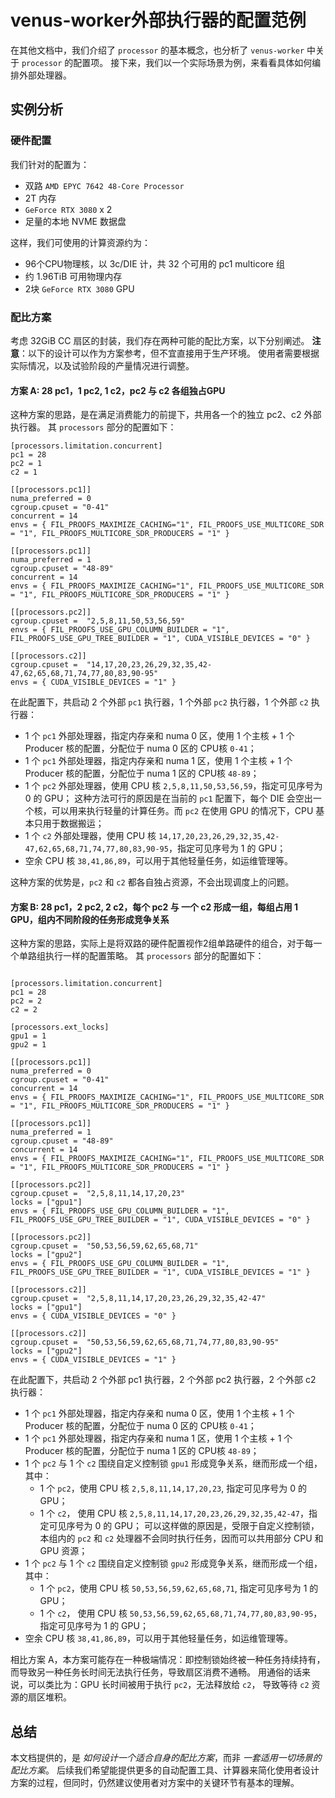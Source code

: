 # venus-worker外部执行器的配置范例
在其他文档中，我们介绍了 `processor` 的基本概念，也分析了 `venus-worker` 中关于 `processor` 的配置项。
接下来，我们以一个实际场景为例，来看看具体如何编排外部处理器。

## 实例分析

### 硬件配置
我们针对的配置为：
- 双路 `AMD EPYC 7642 48-Core Processor`
- 2T 内存
- `GeForce RTX 3080` x 2
- 足量的本地 NVME 数据盘

这样，我们可使用的计算资源约为：
- 96个CPU物理核，以 3c/DIE 计，共 32 个可用的 pc1 multicore 组
- 约 1.96TiB 可用物理内存
- 2块 `GeForce RTX 3080` GPU

### 配比方案
考虑 32GiB CC 扇区的封装，我们存在两种可能的配比方案，以下分别阐述。
**注意**：以下的设计可以作为方案参考，但不宜直接用于生产环境。
使用者需要根据实际情况，以及试验阶段的产量情况进行调整。


#### 方案 A: 28 pc1，1 pc2, 1 c2，pc2 与 c2 各组独占GPU
这种方案的思路，是在满足消费能力的前提下，共用各一个的独立 pc2、c2 外部执行器。
其 `processors` 部分的配置如下：

```
[processors.limitation.concurrent]
pc1 = 28
pc2 = 1
c2 = 1

[[processors.pc1]]
numa_preferred = 0
cgroup.cpuset = "0-41"
concurrent = 14
envs = { FIL_PROOFS_MAXIMIZE_CACHING="1", FIL_PROOFS_USE_MULTICORE_SDR = "1", FIL_PROOFS_MULTICORE_SDR_PRODUCERS = "1" }

[[processors.pc1]]
numa_preferred = 1
cgroup.cpuset = "48-89"
concurrent = 14
envs = { FIL_PROOFS_MAXIMIZE_CACHING="1", FIL_PROOFS_USE_MULTICORE_SDR = "1", FIL_PROOFS_MULTICORE_SDR_PRODUCERS = "1" }

[[processors.pc2]]
cgroup.cpuset =  "2,5,8,11,50,53,56,59"
envs = { FIL_PROOFS_USE_GPU_COLUMN_BUILDER = "1", FIL_PROOFS_USE_GPU_TREE_BUILDER = "1", CUDA_VISIBLE_DEVICES = "0" }

[[processors.c2]]
cgroup.cpuset =  "14,17,20,23,26,29,32,35,42-47,62,65,68,71,74,77,80,83,90-95"
envs = { CUDA_VISIBLE_DEVICES = "1" }
```

在此配置下，共启动 2 个外部 `pc1` 执行器，1 个外部 `pc2` 执行器，1 个外部 `c2` 执行器：
- 1 个 `pc1` 外部处理器，指定内存亲和 numa 0 区，使用 1 个主核 + 1 个 Producer 核的配置，分配位于 numa 0 区的 CPU核 `0-41`；
- 1 个 `pc1` 外部处理器，指定内存亲和 numa 1 区，使用 1 个主核 + 1 个 Producer 核的配置，分配位于 numa 1 区的 CPU核 `48-89`；
- 1 个 `pc2` 外部处理器，使用 CPU 核 `2,5,8,11,50,53,56,59`，指定可见序号为 0 的 GPU；
  这种方法可行的原因是在当前的 `pc1` 配置下，每个 DIE 会空出一个核，可以用来执行轻量的计算任务。而 `pc2` 在使用 GPU 的情况下，CPU 基本只用于数据搬运；
- 1 个 `c2` 外部处理器，使用 CPU 核 `14,17,20,23,26,29,32,35,42-47,62,65,68,71,74,77,80,83,90-95`，指定可见序号为 1 的 GPU；
- 空余 CPU 核 `38,41,86,89`，可以用于其他轻量任务，如运维管理等。

这种方案的优势是，`pc2` 和 `c2` 都各自独占资源，不会出现调度上的问题。


#### 方案 B: 28 pc1，2 pc2, 2 c2，每个 pc2 与 一个 c2 形成一组，每组占用 1 GPU，组内不同阶段的任务形成竞争关系
这种方案的思路，实际上是将双路的硬件配置视作2组单路硬件的组合，对于每一个单路组执行一样的配置策略。
其 `processors` 部分的配置如下：

```

[processors.limitation.concurrent]
pc1 = 28
pc2 = 2
c2 = 2

[processors.ext_locks]
gpu1 = 1
gpu2 = 1

[[processors.pc1]]
numa_preferred = 0
cgroup.cpuset = "0-41"
concurrent = 14
envs = { FIL_PROOFS_MAXIMIZE_CACHING="1", FIL_PROOFS_USE_MULTICORE_SDR = "1", FIL_PROOFS_MULTICORE_SDR_PRODUCERS = "1" }

[[processors.pc1]]
numa_preferred = 1
cgroup.cpuset = "48-89"
concurrent = 14
envs = { FIL_PROOFS_MAXIMIZE_CACHING="1", FIL_PROOFS_USE_MULTICORE_SDR = "1", FIL_PROOFS_MULTICORE_SDR_PRODUCERS = "1" }

[[processors.pc2]]
cgroup.cpuset =  "2,5,8,11,14,17,20,23"
locks = ["gpu1"]
envs = { FIL_PROOFS_USE_GPU_COLUMN_BUILDER = "1", FIL_PROOFS_USE_GPU_TREE_BUILDER = "1", CUDA_VISIBLE_DEVICES = "0" }

[[processors.pc2]]
cgroup.cpuset =  "50,53,56,59,62,65,68,71"
locks = ["gpu2"]
envs = { FIL_PROOFS_USE_GPU_COLUMN_BUILDER = "1", FIL_PROOFS_USE_GPU_TREE_BUILDER = "1", CUDA_VISIBLE_DEVICES = "1" }

[[processors.c2]]
cgroup.cpuset =  "2,5,8,11,14,17,20,23,26,29,32,35,42-47"
locks = ["gpu1"]
envs = { CUDA_VISIBLE_DEVICES = "0" }

[[processors.c2]]
cgroup.cpuset =  "50,53,56,59,62,65,68,71,74,77,80,83,90-95"
locks = ["gpu2"]
envs = { CUDA_VISIBLE_DEVICES = "1" }
```

在此配置下，共启动 2 个外部 pc1 执行器，2 个外部 pc2 执行器，2 个外部 c2 执行器：
- 1 个 `pc1` 外部处理器，指定内存亲和 numa 0 区，使用 1 个主核 + 1 个 Producer 核的配置，分配位于 numa 0 区的 CPU核 `0-41`；
- 1 个 `pc1` 外部处理器，指定内存亲和 numa 1 区，使用 1 个主核 + 1 个 Producer 核的配置，分配位于 numa 1 区的 CPU核 `48-89`；
- 1 个 `pc2` 与 1 个 `c2` 围绕自定义控制锁 `gpu1` 形成竞争关系，继而形成一个组，其中：
  - 1 个 `pc2`，使用 CPU 核 `2,5,8,11,14,17,20,23`, 指定可见序号为 0 的 GPU；
  - 1 个 `c2`， 使用 CPU 核 `2,5,8,11,14,17,20,23,26,29,32,35,42-47`，指定可见序号为 0 的 GPU；
  可以这样做的原因是，受限于自定义控制锁，本组内的 `pc2` 和 `c2` 处理器不会同时执行任务，因而可以共用部分 CPU 和 GPU 资源；
- 1 个 `pc2` 与 1 个 `c2` 围绕自定义控制锁 `gpu2` 形成竞争关系，继而形成一个组，其中：
  - 1 个 `pc2`，使用 CPU 核 `50,53,56,59,62,65,68,71`, 指定可见序号为 1 的 GPU；
  - 1 个 `c2`， 使用 CPU 核 `50,53,56,59,62,65,68,71,74,77,80,83,90-95`，指定可见序号为 1 的 GPU；
- 空余 CPU 核 `38,41,86,89`，可以用于其他轻量任务，如运维管理等。

相比方案 A，本方案可能存在一种极端情况：即控制锁始终被一种任务持续持有，而导致另一种任务长时间无法执行任务，导致扇区消费不通畅。
用通俗的话来说，可以类比为：GPU 长时间被用于执行 `pc2`，无法释放给 `c2`， 导致等待 `c2` 资源的扇区堆积。

## 总结
本文档提供的，是 *如何设计一个适合自身的配比方案*，而非 *一套适用一切场景的配比方案*。
后续我们希望能提供更多的自动配置工具、计算器来简化使用者设计方案的过程，但同时，仍然建议使用者对方案中的关键环节有基本的理解。
